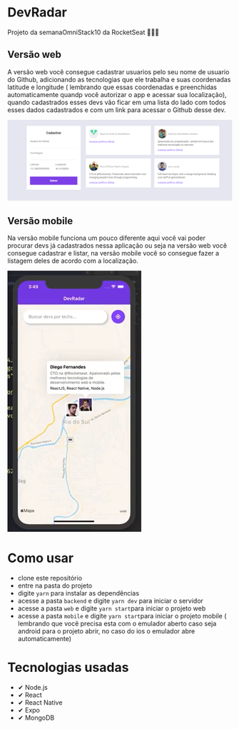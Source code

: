 # DevRadar
Projeto da semanaOmniStack10 da RocketSeat 🚀🚀🚀




## Versão web
A versão web você consegue cadastrar usuarios pelo seu nome de usuario do Github, adicionando as tecnologias que ele trabalha e suas coordenadas latitude e longitude ( lembrando que essas coordenadas e preenchidas automaticamente quandp você autorizar o app e acessar sua localização), quando cadastrados esses devs vão ficar em uma lista do lado com todos esses dados cadastrados e com um link para acessar o Github desse dev.

![versão web devRadar](https://github.com/jvjs3g/DevRadar/blob/master/web-devRadar.png)

## Versão mobile
Na versão mobile funciona um pouco diferente aqui você vai poder procurar devs já cadastrados nessa aplicação ou seja na versão web você consegue cadastrar e listar, na versão mobile você so consegue fazer a listagem deles de acordo com a localização.



![versão mobile devRadar](https://github.com/jvjs3g/DevRadar/blob/master/dev-mobile.png)


# Como usar

* clone este repositório
* entre na pasta do projeto
* digite ```yarn``` para instalar as dependências
* acesse a pasta ```backend``` e digite ```yarn dev``` para iniciar o servidor
* acesse a pasta ```web``` e digite ```yarn start```para iniciar o projeto web
* acesse a pasta ```mobile``` e digite ```yarn start```para iniciar o projeto mobile ( lembrando que  você precisa esta com o emulador aberto caso seja android para o projeto abrir, no caso do ios o emulador abre automaticamente)

# Tecnologias usadas
* ✔ Node.js
* ✔ React
* ✔ React Native
* ✔ Expo
* ✔ MongoDB
 
